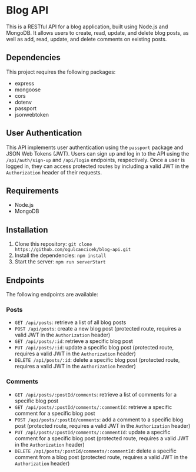 # Blog API

This is a RESTful API for a blog application, built using Node.js and MongoDB. It allows users to create, read, update, and delete blog posts, as well as add, read, update, and delete comments on existing posts.

## Dependencies

This project requires the following packages:

- express
- mongoose
- cors
- dotenv
- passport
- jsonwebtoken

## User Authentication

This API implements user authentication using the `passport` package and JSON Web Tokens (JWT). Users can sign up and log in to the API using the `/api/auth/sign-up` and `/api/login` endpoints, respectively. Once a user is logged in, they can access protected routes by including a valid JWT in the `Authorization` header of their requests.

## Requirements

- Node.js
- MongoDB

## Installation

1. Clone this repository: `git clone https://github.com/ogulcancicek/blog-api.git`
2. Install the dependencies: `npm install`
3. Start the server: `npm run serverStart`

## Endpoints

The following endpoints are available:

### Posts

- `GET /api/posts`: retrieve a list of all blog posts
- `POST /api/posts`: create a new blog post (protected route, requires a valid JWT in the `Authorization` header)
- `GET /api/posts/:id`: retrieve a specific blog post
- `PUT /api/posts/:id`: update a specific blog post (protected route, requires a valid JWT in the `Authorization` header)
- `DELETE /api/posts/:id`: delete a specific blog post (protected route, requires a valid JWT in the `Authorization` header)

### Comments

- `GET /api/posts/:postId/comments`: retrieve a list of comments for a specific blog post
- `GET /api/posts/:postId/comments/:commentId`: retrieve a specific comment for a specific blog post
- `POST /api/posts/:postId/comments`: add a comment to a specific blog post (protected route, requires a valid JWT in the `Authorization` header)
- `PUT /api/posts/:postId/comments/:commentId`: update a specific comment for a specific blog post (protected route, requires a valid JWT in the `Authorization` header)
- `DELETE /api/posts/:postId/comments/:commentId`: delete a specific comment from a blog post (protected route, requires a valid JWT in the `Authorization` header)